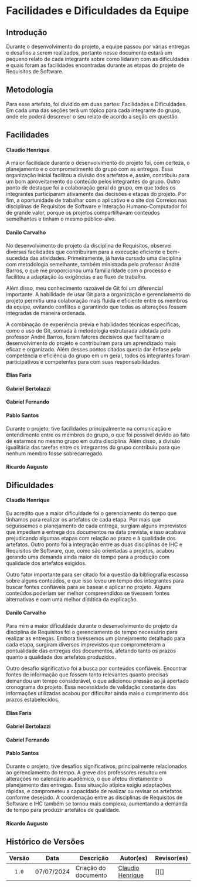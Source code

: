 # Facilidades e Dificuldades da Equipe

## Introdução

Durante o desenvolvimento do projeto, a equipe passou por várias entregas e desafios a serem realizados, portanto nesse documento estará um pequeno relato de cada integrante sobre como lidaram com as dificuldades e quais foram as facilidades encontradas durante as etapas do projeto de Requisitos de Software.

## Metodologia

Para esse artefato, foi dividido em duas partes: Facilidades e Dificuldades. Em cada uma das seções terá um tópico para cada integrante do grupo, onde ele poderá descrever o seu relato de acordo a seção em questão.

## Facilidades

#### **Claudio Henrique**

A maior facilidade durante o desenvolvimento do projeto foi, com certeza, o planejamento e o comprometimento do grupo com as entregas. Essa organização inicial facilitou a divisão dos artefatos e, assim, contribuiu para um bom aproveitamento do conteúdo pelos integrantes do grupo. Outro ponto de destaque foi a colaboração geral do grupo, em que todos os integrantes participaram ativamente das decisões e etapas do projeto.
Por fim, a oportunidade de trabalhar com o aplicativo e o site dos Correios nas disciplinas de Requisitos de Software e Interação Humano-Computador foi de grande valor, porque os projetos compartilhavam conteúdos semelhantes e tinham o mesmo público-alvo.

#### **Danilo Carvalho**
No desenvolvimento do projeto da disciplina de Requisitos, observei diversas facilidades que contribuíram para a execução eficiente e bem-sucedida das atividades. Primeiramente, já havia cursado uma disciplina com metodologia semelhante, também ministrada pelo professor André Barros, o que me proporcionou uma familiaridade com o processo e facilitou a adaptação às exigências e ao fluxo de trabalho.

Além disso, meu conhecimento razoável de Git foi um diferencial importante. A habilidade de usar Git para a organização e gerenciamento do projeto permitiu uma colaboração mais fluida e eficiente entre os membros da equipe, evitando conflitos e garantindo que todas as alterações fossem integradas de maneira ordenada.

A combinação de experiência prévia e habilidades técnicas específicas, como o uso de Git, somada à metodologia estruturada adotada pelo professor André Barros, foram fatores decisivos que facilitaram o desenvolvimento do projeto e contribuíram para um aprendizado mais eficaz e organizado. Além desses pontos citados queria dar ênfase pela competência e eficiência do grupo em um geral, todos os integrantes foram participativos e competentes para com suas responsabilidades.

#### **Elias Faria**



#### **Gabriel Bertolazzi**



#### **Gabriel Fernando**


#### **Pablo Santos**

Durante o projeto, tive facilidades principalmente na comunicação e entendimento entre os membros do grupo, o que foi possível devido ao fato de estarmos no mesmo grupo em outra disciplina. Além disso, a divisão igualitária das tarefas entre os integrantes do grupo contribuiu para que nenhum membro fosse sobrecarregado.

#### **Ricardo Augusto**


## Dificuldades

#### **Claudio Henrique**

Eu acredito que a maior dificuldade foi o gerenciamento do tempo que tínhamos para realizar os artefatos de cada etapa. Por mais que seguíssemos o planejamento de cada entrega, surgiam alguns imprevistos que impediam a entrega dos documentos na data prevista, e isso acabava prejudicando algumas etapas com relação ao prazo e à qualidade dos artefatos. Outro ponto foi a integração entre as duas disciplinas de IHC e Requisitos de Software, que, como são orientadas a projetos, acabou gerando uma demanda ainda maior de tempo para a produção com qualidade dos artefatos exigidos.

Outro fator importante para ser citado foi a questão da bibliografia escassa sobre alguns conteúdos, e que isso levou um tempo dos integrantes para buscar fontes confiáveis para se basear e aplicar no projeto. Alguns conteúdos poderiam ser melhor compreendidos se tivessem fontes alternativas e com uma melhor didática da explicação.

#### **Danilo Carvalho**

Para mim a maior dificuldade durante o desenvolvimento do projeto da disciplina de Requisitos foi o gerenciamento do tempo necessário para realizar as entregas. Embora tivéssemos um planejamento detalhado para cada etapa, surgiram diversos imprevistos que comprometeram a pontualidade das entregas dos documentos, afetando tanto os prazos quanto a qualidade dos artefatos produzidos.

Outro desafio significativo foi a busca por conteúdos confiáveis. Encontrar fontes de informação que fossem tanto relevantes quanto precisas demandou um tempo considerável, o que adicionou pressão ao já apertado cronograma do projeto. Essa necessidade de validação constante das informações utilizadas acabou por dificultar ainda mais o cumprimento dos prazos estabelecidos.

#### **Elias Faria**



#### **Gabriel Bertolazzi**



#### **Gabriel Fernando**



#### **Pablo Santos**

Durante o projeto, tive desafios significativos, principalmente relacionados ao gerenciamento do tempo. A greve dos professores resultou em alterações no calendário acadêmico, o que afetou diretamente o planejamento das entregas. Essa situação atípica exigiu adaptações rápidas, e comprometeu a capacidade de realizar ou revisar os artefatos conforme desejado. A coordenação entre as disciplinas de Requisitos de Software e IHC também se tornou mais complexa, aumentando a demanda de tempo para produzir artefatos de qualidade.

#### **Ricardo Augusto**



## Histórico de Versões

| Versão | Data | Descrição | Autor(es) | Revisor(es) |
| :----: | :--: | --------- | ----------- | ------ |
| `1.0`  | 07/07/2024 | Criação do documento | [Claudio Henrique][ClaudioGH] | [][] |


[ClaudioGH]: https://github.com/claudiohsc
[DaniloGH]: https://github.com/Danilo-Carvalho-Antunes
[EliasGH]: https://github.com/EliasOliver21
[GabrielBGH]: https://github.com/Bertolazi
[GabrielFGH]: https://github.com/MMcLovin
[PabloGH]: https://github.com/pabloheika
[RicardoGH]: https://www.github.com/avmricardo